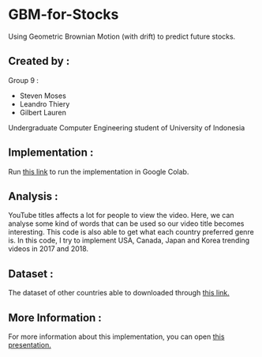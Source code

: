 # GBM-for-Stocks
Using Geometric Brownian Motion (with drift) to predict future stocks.

## Created by : 

 Group 9 :

- Steven Moses
- Leandro Thiery
- Gilbert Lauren

Undergraduate Computer Engineering student of University of Indonesia

## Implementation :

Run [this link](https://colab.research.google.com/drive/1riUIPcAJCDoawy9dIHDcn7PAeVTWLtaR) to run the implementation in Google Colab.
  
## Analysis :

YouTube titles affects a lot for people to view the video. Here, we can analyse some kind of words that can be used so our video title becomes interesting. This code is also able to get what each country preferred genre is. In this code, I try to implement USA, Canada, Japan and Korea trending videos in 2017 and 2018.

## Dataset :

The dataset of other countries able to downloaded through [this link.](https://www.kaggle.com/datasnaek/youtube-new)

## More Information : 

For more information about this implementation, you can open [this presentation.](https://drive.google.com/file/d/12RIRPJxyGmgy5sOZ3VFBa4xmILs0DYlw/view?usp=sharing)

